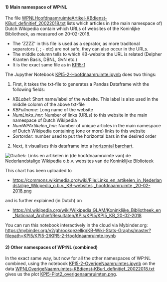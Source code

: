 #### 1) Main namespace of WP:NL

The file [WPNLHoofdnaamruimteArtikel-KBdienst-KBurl_definitief_20022018.txt](WPNLHoofdnaamruimteArtikel-KBdienst-KBurl_definitief_20022018.txt) lists which articles in (the main namespace of) Dutch Wikipedia contain which URLs of websites of the Koninlijke Bibliotheek, as measured on 20-02-2018. 
* The 'ZZZZ' in this file is used as a seprator, as more traditonal separators (, ; - etc) are not safe, they can also occur in the URLs. 
* The middle column tells to which KB-website the URL is related (Delpher Kranten Basis, DBNL, GvN etc.)
* It is the exact same file as in [KPI5-1](../KPI5-1)

The Jupyther Notebook [KPI5-2-Hoofdnaamruimte.ipynb](KPI5-2-Hoofdnaamruimte.ipynb) does two things:  

1) First, it takes the txt-file to generates a Pandas Dataframe with the following fields: 

* _KBLabel_: Short name/label of the website. This label is also used in the middle colomn of the above txt-file  
* _KBFullname_: Long name of the website 
* _NumLinks_hnr_: Number of links (URLs) to this website in the main namespace of Dutch Wikipedia
* _NumWPArtikelen_hnr_: Number of unique articles in the main namespace of Dutch Wikipedia containing (one or more) links to this website 
* _Sortorder_: number used to put the horizontal bars in the desired order

2) Next, it visualises this dataframe into a [horizontal barchart](KPI5-Plot2_hoofdnaamruimte.png). 

![Grafiek: Links en artikelen in (de hoofdnaamruimte van) de Nederlandstalige Wikipedia o.b.v. websites van de Koninklijke Biblioteek](https://raw.githubusercontent.com/ookgezellig/KB-Wiki-Stats-Graphs/master/KPI5/KPI5-2/KPI5-Plot2_hoofdnaamruimte.png)

This chart has been uploaded to
* https://commons.wikimedia.org/wiki/File:Links_en_artikelen_in_Nederlandstalige_Wikipedia_o.b.v._KB-websites,_hoofdnaamruimte,_20-02-2018.png

and is further explained (in Dutch) on

* https://nl.wikipedia.org/wiki/Wikipedia:GLAM/Koninklijke_Bibliotheek_en_Nationaal_Archief/Resultaten/KPIs/KPI5/KPI5_KB_20-02-2018

You can run this notebook interactively in the cloud via Mybinder.org: https://mybinder.org/v2/gh/ookgezellig/KB-Wiki-Stats-Graphs/master?filepath=KPI5/KPI5-2/KPI5-2-Hoofdnaamruimte.ipynb

#### 2) Other namespaces of WP:NL (combined)
In the exact same way, but now for all the other namespaces of WP:NL combined, using the notebook [KPI5-2-OverigeNaamruimtes.ipynb](KPI5-2-OverigeNaamruimtes.ipynb) on the data [WPNLOverigeNaamruimtes-KBdienst-KBurl_definitief_20022018.txt](WPNLOverigeNaamruimtes-KBdienst-KBurl_definitief_20022018.txt) gives us the plot [KPI5-Plot2_overigenaamruimten.png](KPI5-Plot2_overigenaamruimten.png).
